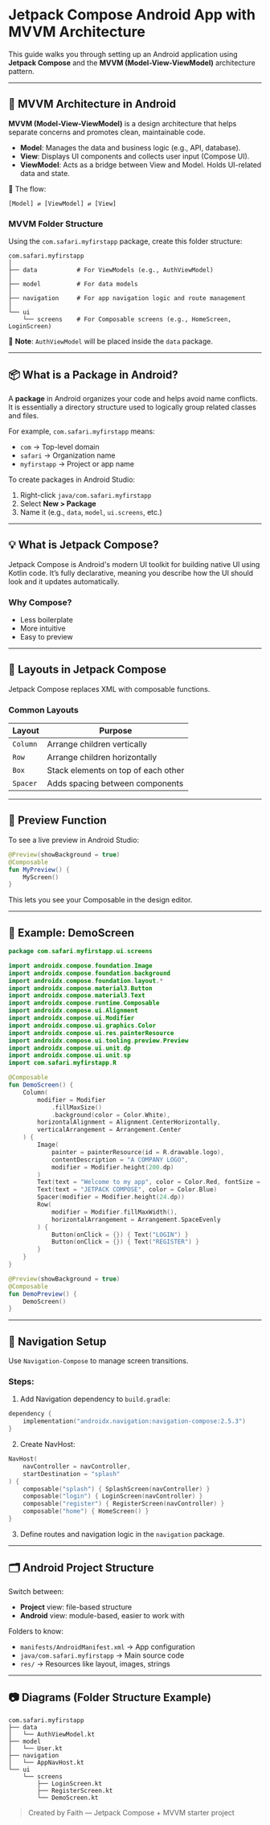 # Jetpack Compose Android App with MVVM Architecture

This guide walks you through setting up an Android application using **Jetpack Compose** and the **MVVM (Model-View-ViewModel)** architecture pattern.

---

## 📐 MVVM Architecture in Android

**MVVM (Model-View-ViewModel)** is a design architecture that helps separate concerns and promotes clean, maintainable code.

- **Model**: Manages the data and business logic (e.g., API, database).
- **View**: Displays UI components and collects user input (Compose UI).
- **ViewModel**: Acts as a bridge between View and Model. Holds UI-related data and state.

🔁 The flow:

```
[Model] ⇄ [ViewModel] ⇄ [View]
```

### MVVM Folder Structure

Using the `com.safari.myfirstapp` package, create this folder structure:

```
com.safari.myfirstapp
│
├── data           # For ViewModels (e.g., AuthViewModel)
│
├── model          # For data models
│
├── navigation     # For app navigation logic and route management
│
└── ui
    └── screens    # For Composable screens (e.g., HomeScreen, LoginScreen)
```

📌 **Note**: `AuthViewModel` will be placed inside the `data` package.

---

## 📦 What is a Package in Android?

A **package** in Android organizes your code and helps avoid name conflicts. It is essentially a directory structure used to logically group related classes and files.

For example, `com.safari.myfirstapp` means:

- `com` → Top-level domain
- `safari` → Organization name
- `myfirstapp` → Project or app name

To create packages in Android Studio:

1. Right-click `java/com.safari.myfirstapp`
2. Select **New > Package**
3. Name it (e.g., `data`, `model`, `ui.screens`, etc.)

---

## 💡 What is Jetpack Compose?

Jetpack Compose is Android's modern UI toolkit for building native UI using Kotlin code. It’s fully declarative, meaning you describe how the UI should look and it updates automatically.

### Why Compose?

- Less boilerplate
- More intuitive
- Easy to preview

---

## 🧱 Layouts in Jetpack Compose

Jetpack Compose replaces XML with composable functions.

### Common Layouts

| Layout   | Purpose                             |
| -------- | ----------------------------------- |
| `Column` | Arrange children vertically         |
| `Row`    | Arrange children horizontally       |
| `Box`    | Stack elements on top of each other |
| `Spacer` | Adds spacing between components     |

---

## 🧪 Preview Function

To see a live preview in Android Studio:

```kotlin
@Preview(showBackground = true)
@Composable
fun MyPreview() {
    MyScreen()
}
```

This lets you see your Composable in the design editor.

---

## 🎨 Example: DemoScreen

```kotlin
package com.safari.myfirstapp.ui.screens

import androidx.compose.foundation.Image
import androidx.compose.foundation.background
import androidx.compose.foundation.layout.*
import androidx.compose.material3.Button
import androidx.compose.material3.Text
import androidx.compose.runtime.Composable
import androidx.compose.ui.Alignment
import androidx.compose.ui.Modifier
import androidx.compose.ui.graphics.Color
import androidx.compose.ui.res.painterResource
import androidx.compose.ui.tooling.preview.Preview
import androidx.compose.ui.unit.dp
import androidx.compose.ui.unit.sp
import com.safari.myfirstapp.R

@Composable
fun DemoScreen() {
    Column(
        modifier = Modifier
            .fillMaxSize()
            .background(color = Color.White),
        horizontalAlignment = Alignment.CenterHorizontally,
        verticalArrangement = Arrangement.Center
    ) {
        Image(
            painter = painterResource(id = R.drawable.logo),
            contentDescription = "A COMPANY LOGO",
            modifier = Modifier.height(200.dp)
        )
        Text(text = "Welcome to my app", color = Color.Red, fontSize = 24.sp)
        Text(text = "JETPACK COMPOSE", color = Color.Blue)
        Spacer(modifier = Modifier.height(24.dp))
        Row(
            modifier = Modifier.fillMaxWidth(),
            horizontalArrangement = Arrangement.SpaceEvenly
        ) {
            Button(onClick = {}) { Text("LOGIN") }
            Button(onClick = {}) { Text("REGISTER") }
        }
    }
}

@Preview(showBackground = true)
@Composable
fun DemoPreview() {
    DemoScreen()
}
```

---

## 🧭 Navigation Setup

Use `Navigation-Compose` to manage screen transitions.

### Steps:

1. Add Navigation dependency to `build.gradle`:

```kotlin
dependency {
    implementation("androidx.navigation:navigation-compose:2.5.3")
}
```

2. Create NavHost:

```kotlin
NavHost(
    navController = navController,
    startDestination = "splash"
) {
    composable("splash") { SplashScreen(navController) }
    composable("login") { LoginScreen(navController) }
    composable("register") { RegisterScreen(navController) }
    composable("home") { HomeScreen() }
}
```

3. Define routes and navigation logic in the `navigation` package.

---

## 🗂️ Android Project Structure

Switch between:

- **Project** view: file-based structure
- **Android** view: module-based, easier to work with

Folders to know:

- `manifests/AndroidManifest.xml` → App configuration
- `java/com.safari.myfirstapp` → Main source code
- `res/` → Resources like layout, images, strings

---

## 📷 Diagrams (Folder Structure Example)

```
com.safari.myfirstapp
├── data
│   └── AuthViewModel.kt
├── model
│   └── User.kt
├── navigation
│   └── AppNavHost.kt
└── ui
    └── screens
        ├── LoginScreen.kt
        ├── RegisterScreen.kt
        └── DemoScreen.kt
```



> Created by Faith — Jetpack Compose + MVVM starter project

